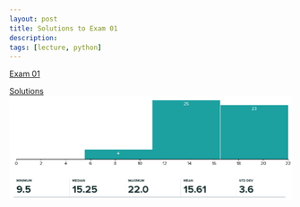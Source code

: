 ```yaml
---
layout: post
title: Solutions to Exam 01
description:
tags: [lecture, python]
---
```


[Exam 01](https://buffalo.box.com/s/hx6gmoqpoj60ndaffwqboodcc034fcb2)

[Solutions](https://buffalo.box.com/s/oa5aw2ehhumwb1pcr89kfu6cwk28qqvd)
![Score Distribution](/assets/Exam01Scores.png)
